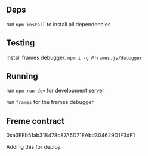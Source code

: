 ## Deps

run `npm install` to install all dependencies

## Testing

install frames debugger. `npm i -g @frames.js/debugger`

## Running

run `npm run dev` for development server

run `frames` for the frames debugger

## Freme contract

0xa3EEb51ab318478c87A5D71EAbd304629D1F3dF1

Adding this for deploy

